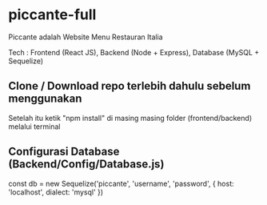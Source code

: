 # piccante-full
Piccante adalah Website Menu Restauran Italia

Tech : Frontend (React JS), Backend (Node + Express), Database (MySQL + Sequelize)

## Clone / Download repo terlebih dahulu sebelum menggunakan
Setelah itu ketik "npm install" di masing masing folder (frontend/backend) melalui terminal

## Configurasi Database (Backend/Config/Database.js)
const db = new Sequelize('piccante', 'username', 'password', {
    host: 'localhost',
    dialect: 'mysql'
})
